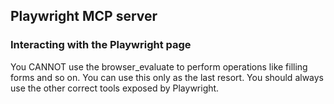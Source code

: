 ## Playwright MCP server

### Interacting with the Playwright page

You CANNOT use the browser_evaluate to perform operations like filling forms and so on. You can use this only as the last resort. You should always use the other correct tools exposed by Playwright.
